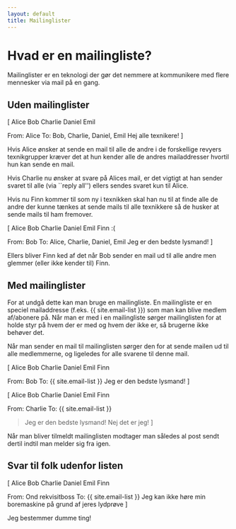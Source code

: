 ```yaml
---
layout: default
title: Mailinglister
---
```


# Hvad er en mailingliste?

Mailinglister er en teknologi der gør det nemmere at kommunikere med flere mennesker via mail på en gang.

## Uden mailinglister
[
  Alice
  Bob
  Charlie
  Daniel
  Emil

  From: Alice
  To: Bob, Charlie, Daniel, Emil
  Hej alle texnikere!
]

Hvis Alice ønsker at sende en mail til alle de andre i de forskellige revyers texnikgrupper kræver det at hun kender alle de andres mailaddresser hvortil hun kan sende en mail.

Hvis Charlie nu ønsker at svare på Alices mail, er det vigtigt at han sender svaret til alle (via ``reply all'') ellers sendes svaret kun til Alice.

Hvis nu Finn kommer til som ny i texnikken skal han nu til at finde alle de andre der kunne tænkes at sende mails til alle texnikkere så de husker at sende mails til ham fremover.

[
  Alice
  Bob
  Charlie
  Daniel
  Emil
  Finn :(

  From: Bob
  To: Alice, Charlie, Daniel, Emil
  Jeg er den bedste lysmand!
]

Ellers bliver Finn ked af det når Bob sender en mail ud til alle andre men glemmer (eller ikke kender til) Finn.

## Med mailinglister

For at undgå dette kan man bruge en mailingliste. En mailingliste er en speciel mailaddresse (f.eks. {{ site.email-list }}) som man kan blive medlem af/abonere på. Når man er med i en mailingliste sørger mailinglisten for at holde styr på hvem der er med og hvem der ikke er, så brugerne ikke behøver det.

Når man sender en mail til mailinglisten sørger den for at sende mailen ud til alle medlemmerne, og ligeledes for alle svarene til denne mail.


[
  Alice
  Bob
  Charlie
  Daniel
  Emil
  Finn

  From: Bob
  To: {{ site.email-list }}
  Jeg er den bedste lysmand!
]

[
  Alice
  Bob
  Charlie
  Daniel
  Emil
  Finn

  From: Charlie
  To: {{ site.email-list }}
  > Jeg er den bedste lysmand!
  Nej det er jeg!
]

Når man bliver tilmeldt mailinglisten modtager man således al post sendt dertil indtil man melder sig fra igen.


## Svar til folk udenfor listen
[
  Alice
  Bob
  Charlie
  Daniel
  Emil
  Finn

  From: Ond rekvisitboss
  To: {{ site.email-list }}
  Jeg kan ikke høre min boremaskine på grund af jeres lydprøve
]

  Jeg bestemmer dumme ting!
